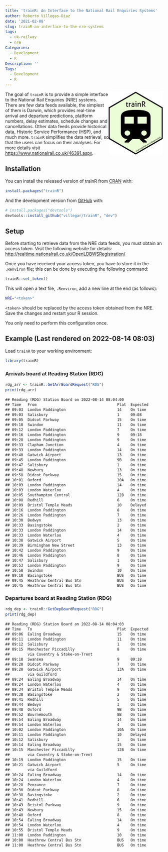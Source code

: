 ```yaml
---
title: 'trainR: An Interface to the National Rail Enquiries Systems'
author: Roberto Villegas-Diaz
date: '2021-02-08'
slug: trainR-an-interface-to-the-nre-systems
tags:
  - uk-railway
  - nre
Categories:
  - Development
  - R
Description: ''
Tags:
  - Development
  - R
---
```


<img src="https://raw.githubusercontent.com/villegar/trainR/main/inst/images/logo.png" alt="logo" align="right" height=200px/>

The goal of `trainR` is to provide a simple interface to the 
National Rail Enquiries (NRE) systems. There are few data feeds 
available, the simplest of them is Darwin, which provides real-time 
arrival and departure predictions, platform numbers, delay estimates, 
schedule changes and cancellations. Other data feeds provide historical 
data, Historic Service Performance (HSP), and much more. `trainR` 
simplifies the data retrieval, so that the users can focus on their 
analyses. For more details visit 
https://www.nationalrail.co.uk/46391.aspx.

## Installation

You can install the released version of trainR from [CRAN](https://CRAN.R-project.org) with:

``` r
install.packages("trainR")
```

And the development version from [GitHub](https://github.com/) with:

``` r
# install.packages("devtools")
devtools::install_github("villegar/trainR", "dev")
```

## Setup
Before starting to retrieve data from the NRE data feeds, you must obtain an access token. 
Visit the following website for details: http://realtime.nationalrail.co.uk/OpenLDBWSRegistration/

Once you have received your access token, you have to store it in the `.Renviron` file; this can be 
done by executing the following command:


```r
trainR::set_token()
```

This will open a text file, `.Renviron`, add a new line at the end (as follows):

```bash
NRE="<token>"
```

`<token>` should be replaced by the access token obtained from the NRE. Save the changes and restart 
your R session.

You only need to perform this configuration once.

## Example (Last rendered on 2022-08-14 08:03)

Load `trainR` to your working environment:

```r
library(trainR)
```

### Arrivals board at Reading Station (RDG)


```r
rdg_arr <- trainR::GetArrBoardRequest("RDG")
print(rdg_arr)
```

```
## Reading (RDG) Station Board on 2022-08-14 08:04:00
## Time   From                                    Plat  Expected
## 09:03  London Paddington                       14    On time
## 09:03  Salisbury                               1     09:08
## 09:05  Didcot Parkway                          15    On time
## 09:10  Swindon                                 11    On time
## 09:12  London Paddington                       7     On time
## 09:16  London Paddington                       9     09:18
## 09:28  London Paddington                       9     On time
## 09:33  Clapham Junction                        4     On time
## 09:33  London Paddington                       14    On time
## 09:40  Gatwick Airport                         13    On time
## 09:45  London Paddington                       9B    On time
## 09:47  Salisbury                               1     On time
## 09:48  Newbury                                 13    On time
## 09:58  Didcot Parkway                          15    On time
## 10:01  Oxford                                  10A   On time
## 10:03  London Paddington                       14    On time
## 10:03  London Waterloo                         4     On time
## 10:05  Southampton Central                     12B   On time
## 10:08  Redhill                                 6     On time
## 10:09  Bristol Temple Meads                    10    Delayed
## 10:16  London Paddington                       8     On time
## 10:26  London Paddington                       7     On time
## 10:30  Bedwyn                                  13    On time
## 10:33  Basingstoke                             2     On time
## 10:33  London Paddington                       14    On time
## 10:33  London Waterloo                         4     On time
## 10:38  Gatwick Airport                         5     On time
## 10:39  Birmingham New Street                   13    On time
## 10:42  London Paddington                       9     On time
## 10:46  London Paddington                       8     On time
## 10:47  Salisbury                               1     On time
## 10:53  London Paddington                       9     On time
## 10:58  Swindon                                 10    On time
## 09:18  Basingstoke                             BUS   On time
## 09:45  Heathrow Central Bus Stn                BUS   On time
## 10:45  Heathrow Central Bus Stn                BUS   On time
```

### Departures board at Reading Station (RDG)


```r
rdg_dep <- trainR::GetDepBoardRequest("RDG")
print(rdg_dep)
```

```
## Reading (RDG) Station Board on 2022-08-14 08:04:03
## Time   To                                      Plat  Expected
## 09:06  Ealing Broadway                         15    On time
## 09:11  London Paddington                       11    On time
## 09:12  Salisbury                               1     On time
## 09:15  Manchester Piccadilly                   8     On time
##        via Coventry & Stoke-on-Trent           
## 09:18  Swansea                                 9     09:18
## 09:20  Didcot Parkway                          7     On time
## 09:20  Gatwick Airport                         13A   On time
##        via Guildford                           
## 09:24  Ealing Broadway                         14    On time
## 09:24  London Waterloo                         4     On time
## 09:34  Bristol Temple Meads                    9     On time
## 09:38  Basingstoke                             2     On time
## 09:41  Redhill                                 5     On time
## 09:44  Bedwyn                                  3     On time
## 09:48  Oxford                                  9B    On time
## 09:52  Bournemouth                             8B    On time
## 09:54  Ealing Broadway                         14    On time
## 09:54  London Waterloo                         4     On time
## 10:02  London Paddington                       10A   On time
## 10:11  London Paddington                       10    Delayed
## 10:12  Salisbury                               1     On time
## 10:14  Ealing Broadway                         15    On time
## 10:15  Manchester Piccadilly                   12B   On time
##        via Coventry & Stoke-on-Trent           
## 10:19  London Paddington                       15    On time
## 10:21  Gatwick Airport                         5     On time
##        via Guildford                           
## 10:24  Ealing Broadway                         14    On time
## 10:24  London Waterloo                         4     On time
## 10:28  Penzance                                7     On time
## 10:30  Didcot Parkway                          8     On time
## 10:38  Basingstoke                             2     On time
## 10:41  Redhill                                 6     On time
## 10:43  Bristol Parkway                         9     On time
## 10:43  Newbury                                 15    On time
## 10:48  Oxford                                  8     On time
## 10:54  Ealing Broadway                         14    On time
## 10:54  London Waterloo                         4     On time
## 10:55  Bristol Temple Meads                    9     On time
## 11:00  London Paddington                       10    On time
## 10:00  Heathrow Central Bus Stn                BUS   On time
## 11:00  Heathrow Central Bus Stn                BUS   On time
```
